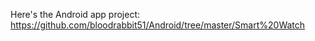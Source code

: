 Here's the Android app project:  https://github.com/bloodrabbit51/Android/tree/master/Smart%20Watch
